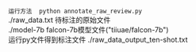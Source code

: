 `运行方法  python annotate_raw_review.py `  
./raw_data.txt 待标注的原始文件  
./model-7b  falcon-7b模型文件("tiiuae/falcon-7b")   
运行py文件得到标注文件 ./raw_data_output_ten-shot.txt  

